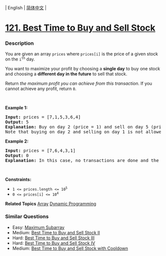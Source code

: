 | English | [简体中文](README.md) |

# [121. Best Time to Buy and Sell Stock](https://leetcode-cn.com/problems/best-time-to-buy-and-sell-stock)
 ### Description
<p>You are given an array <code>prices</code> where <code>prices[i]</code> is the price of a given stock on the <code>i<sup>th</sup></code> day.</p>

<p>You want to maximize your profit by choosing a <strong>single day</strong> to buy one stock and choosing a <strong>different day in the future</strong> to sell that stock.</p>

<p>Return <em>the maximum profit you can achieve from this transaction</em>. If you cannot achieve any profit, return <code>0</code>.</p>

<p>&nbsp;</p>
<p><strong>Example 1:</strong></p>

<pre>
<strong>Input:</strong> prices = [7,1,5,3,6,4]
<strong>Output:</strong> 5
<strong>Explanation:</strong> Buy on day 2 (price = 1) and sell on day 5 (price = 6), profit = 6-1 = 5.
Note that buying on day 2 and selling on day 1 is not allowed because you must buy before you sell.
</pre>

<p><strong>Example 2:</strong></p>

<pre>
<strong>Input:</strong> prices = [7,6,4,3,1]
<strong>Output:</strong> 0
<strong>Explanation:</strong> In this case, no transactions are done and the max profit = 0.
</pre>

<p>&nbsp;</p>
<p><strong>Constraints:</strong></p>

<ul>
	<li><code>1 &lt;= prices.length &lt;= 10<sup>5</sup></code></li>
	<li><code>0 &lt;= prices[i] &lt;= 10<sup>4</sup></code></li>
</ul>

**Related Topics**  [Array](https://leetcode-cn.com/tag/array) [Dynamic Programming](https://leetcode-cn.com/tag/dynamic-programming) 

### Similar Questions
 - Easy:	[Maximum Subarray](https://leetcode-cn.com/problems/maximum-subarray) 
 - Medium:	[Best Time to Buy and Sell Stock II](https://leetcode-cn.com/problems/best-time-to-buy-and-sell-stock-ii) 
 - Hard:	[Best Time to Buy and Sell Stock III](https://leetcode-cn.com/problems/best-time-to-buy-and-sell-stock-iii) 
 - Hard:	[Best Time to Buy and Sell Stock IV](https://leetcode-cn.com/problems/best-time-to-buy-and-sell-stock-iv) 
 - Medium:	[Best Time to Buy and Sell Stock with Cooldown](https://leetcode-cn.com/problems/best-time-to-buy-and-sell-stock-with-cooldown) 
